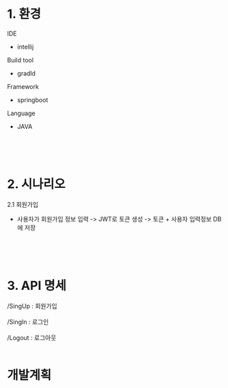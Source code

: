 
# 1. 환경

IDE 
- intellij

Build tool
- gradld

Framework
- springboot 

Language 
- JAVA
</br>
</br>
</br>

# 2. 시나리오

2.1 회원가입 
 - 사용자가 회원가입 정보 입력 -> JWT로 토큰 생성  -> 토큰 + 사용자 입력정보 DB에 저장  

</br>
</br>
</br>

# 3. API 명세

/SingUp : 회원가입 </br></br>
/SingIn : 로그인 </br></br>
/Logout : 로그아웃 </br></br>




#  개발계획



